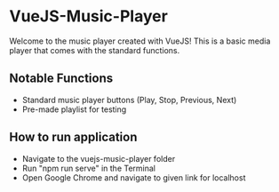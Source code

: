 # VueJS-Music-Player

Welcome to the music player created with VueJS! This is a basic media player that comes with the standard functions.


## Notable Functions
- Standard music player buttons (Play, Stop, Previous, Next)
- Pre-made playlist for testing

## How to run application
- Navigate to the vuejs-music-player folder
- Run "npm run serve" in the Terminal
- Open Google Chrome and navigate to given link for localhost
